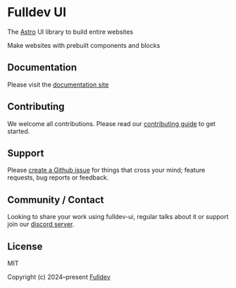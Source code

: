 # Fulldev UI

The [Astro][astro] UI library to build entire websites

Make websites with prebuilt components and blocks
## Documentation

Please visit the [documentation site][docs]

## Contributing

We welcome all contributions. Please read our [contributing guide](/CONTRIBUTING.md) to get started.

## Support

Please [create a Github issue][issues] for things that cross your mind; feature requests, bug reports or feedback.

## Community / Contact

Looking to share your work using fulldev-ui, regular talks about it or support join our [discord server](https://discord.gg/tdmUyH2YE4).

## License

MIT

Copyright (c) 2024–present [Fulldev][fulldev]

[astro]: https://astro.build/
[docs]: https://ui.full.dev/
[fulldev]: https://full.dev/
[issues]: https://github.com/fulldotdev/ui/issues/
[discord]: https://discord.gg/vXZqMbadm8

